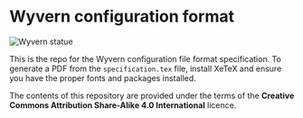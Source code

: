 
# Wyvern configuration format

![Wyvern statue](https://cdn.arqadium.com/f/db5cee97b19c4225bf9082246f19028e/unknown.jpg)

This is the repo for the Wyvern configuration file format specification. To
generate a PDF from the `specification.tex` file, install XeTeX and ensure you
have the proper fonts and packages installed.

The contents of this repository are provided under the terms of the __Creative
Commons Attribution Share-Alike 4.0 International__ licence.
